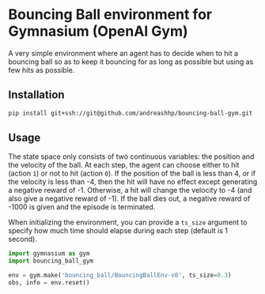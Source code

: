 # Bouncing Ball environment for Gymnasium (OpenAI Gym)

A very simple environment where an agent has to decide when to hit a bouncing
ball so as to keep it bouncing for as long as possible but using as few hits as
possible.

## Installation

```sh
pip install git+ssh://git@github.com/andreashhp/bouncing-ball-gym.git
```

## Usage

The state space only consists of two continuous variables: the position and the
velocity of the ball. At each step, the agent can choose either to hit (action
`1`) or not to hit (action `0`). If the position of the ball is less than 4, or
if the velocity is less than -4, then the hit will have no effect except
generating a negative reward of -1. Otherwise, a hit will change the velocity to
-4 (and also give a negative reward of -1). If the ball dies out, a negative
reward of -1000 is given and the episode is terminated.

When initializing the environment, you can provide a `ts_size` argument to
specify how much time should elapse during each step (default is 1 second).


```python
import gymnasium as gym
import bouncing_ball_gym

env = gym.make('bouncing_ball/BouncingBallEnv-v0', ts_size=0.3)
obs, info = env.reset()
```
